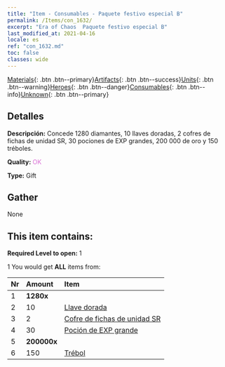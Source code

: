 ```yaml
---
title: "Item - Consumables - Paquete festivo especial B"
permalink: /Items/con_1632/
excerpt: "Era of Chaos  Paquete festivo especial B"
last_modified_at: 2021-04-16
locale: es
ref: "con_1632.md"
toc: false
classes: wide
---
```

 [Materials](/es/Items/){: .btn .btn--primary}[Artifacts](/es/Items/Artifacts/){: .btn .btn--success}[Units](/es/Items/Units/){: .btn .btn--warning}[Heroes](/es/Items/Heroes/){: .btn .btn--danger}[Consumables](/es/Items/Consumables/){: .btn .btn--info}[Unknown](/es/Items/Unknown/){: .btn .btn--primary}

## Detalles
 **Descripción:** Concede 1280 diamantes, 10 llaves doradas, 2 cofres de fichas de unidad SR, 30 pociones de EXP grandes, 200 000 de oro y 150 tréboles.

 **Quality:** <span style="color: #DA70D6">OK</span>

 **Type:** Gift

## Gather

  None

## This item contains:

 **Required Level to open:** 1

 1 You would get **ALL** items  from:

  | Nr | Amount |     Item    |
  |:---|:-------|:------------|
  | 1 |  **1280x** | <i class="fas fa-gem"/> |  | 
  | 2 | 10 | [Llave dorada](/es/Items/con_783/) |  | 
  | 3 | 2 | [Cofre de fichas de unidad SR](/es/Items/con_1597/) |  | 
  | 4 | 30 | [Poción de EXP grande](/es/Items/con_702/) |  | 
  | 5 |  **200000x** | <i class="fas fa-coins"/> |  | 
  | 6 | 150 | [Trébol](/es/Items/con_537/) |  | 

